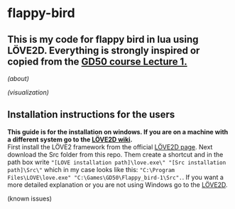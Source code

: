 # flappy-bird

## This is my code for flappy bird in lua using LÖVE2D. Everything is strongly inspired or copied from the [GD50 course Lecture 1.](https://youtu.be/3IdOCxHGMIo)<br>

*(about)*<br>

*(visualization)*<br>

## Installation instructions for the users
**This guide is for the installation on windows. If you are on a machine with a different system go to the [LÖVE2D wiki](https://love2d.org/wiki/Getting_Started).** <br>
First install the LÖVE2 framework from the official [LÖVE2D page](https://love2d.org). Next download the Src folder from this repo.
Them create a shortcut and in the path box write `"[LOVE installation path]\love.exe\" "[Src installation path]\Src\"` which in my case looks like this: 
`"C:\Program Files\LOVE\love.exe" "C:\Games\GD50\Flappy_bird-1\Src".`. If you want a more detailed explanation or you are not using Windows go to the [LÖVE2D](https://love2d.org/wiki/Getting_Started).

(known issues)
